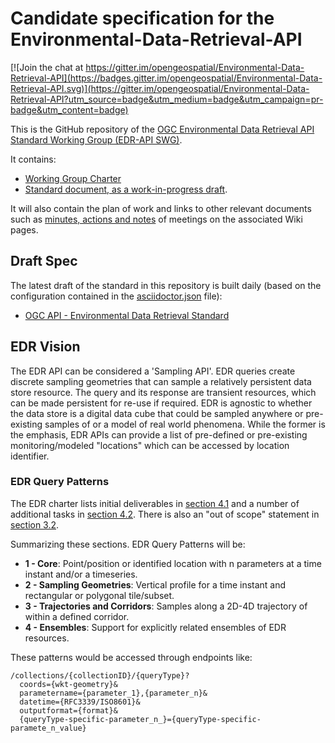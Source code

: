 # Candidate specification for the Environmental-Data-Retrieval-API

[![Join the chat at https://gitter.im/opengeospatial/Environmental-Data-Retrieval-API](https://badges.gitter.im/opengeospatial/Environmental-Data-Retrieval-API.svg)](https://gitter.im/opengeospatial/Environmental-Data-Retrieval-API?utm_source=badge&utm_medium=badge&utm_campaign=pr-badge&utm_content=badge)

This is the GitHub repository of the [OGC Environmental Data Retrieval API Standard Working Group (EDR-API SWG)](https://www.opengeospatial.org/projects/groups/edr-apiswg).

It contains:
  
- [Working Group Charter](./EnvironmentalDataRetrievalAPI-SWG-Charter.adoc)
- [Standard document, as a work-in-progress draft](./standard_template/standard). 

It will also contain the plan of work and links to other relevant documents such as [minutes, actions and notes](https://github.com/opengeospatial/Environmental-Data-Retrieval-API/wiki#meetings) of meetings on the associated Wiki pages. 

## Draft Spec

The latest draft of the standard in this repository is built daily (based on the configuration contained in the [asciidoctor.json](https://github.com/opengeospatial/Environmental-Data-Retrieval-API/blob/master/asciidoctor.json) file):

* [OGC API - Environmental Data Retrieval Standard](http://docs.opengeospatial.org/DRAFTS/19-086.html)

## EDR Vision

The EDR API can be considered a 'Sampling API'. EDR queries create discrete sampling geometries that can sample a relatively persistent data store resource. The query and its response are transient resources, which can be made persistent for re-use if required. EDR is agnostic to whether the data store is a digital data cube that could be sampled anywhere or pre-existing samples of or a model of real world phenomena. While the former is the emphasis, EDR APIs can provide a list of pre-defined or pre-existing monitoring/modeled "locations" which can be accessed by location identifier.

### EDR Query Patterns
The EDR charter lists initial deliverables in [section 4.1](https://github.com/opengeospatial/Environmental-Data-Retrieval-API/blob/master/EnvironmentalDataRetrievalAPI-SWG-Charter.adoc#41-initial-deliverables) and a number of additional tasks in [section 4.2](https://github.com/opengeospatial/Environmental-Data-Retrieval-API/blob/master/EnvironmentalDataRetrievalAPI-SWG-Charter.adoc#41-initial-deliverables). There is also an "out of scope" statement in [section 3.2](https://github.com/opengeospatial/Environmental-Data-Retrieval-API/blob/master/EnvironmentalDataRetrievalAPI-SWG-Charter.adoc#32-what-is-out-of-scope).

Summarizing these sections. EDR Query Patterns will be:  
- **1 - Core**: Point/position or identified location with n parameters at a time instant and/or a timeseries.
- **2 - Sampling Geometries**: Vertical profile for a time instant and rectangular or polygonal tile/subset.
- **3 - Trajectories and Corridors**: Samples along a 2D-4D trajectory of within a defined corridor.
- **4 - Ensembles**: Support for explicitly related ensembles of EDR resources.

These patterns would be accessed through endpoints like:

```
/collections/{collectionID}/{queryType}?
  coords={wkt-geometry}&
  parametername={parameter_1},{parameter_n}&
  datetime={RFC3339/ISO8601}&
  outputformat={format}&
  {queryType-specific-parameter_n_}={queryType-specific-paramete_n_value}
```

